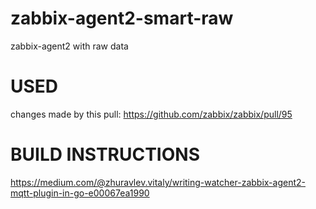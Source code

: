 # zabbix-agent2-smart-raw
zabbix-agent2 with raw data
# USED
changes made by this pull:
https://github.com/zabbix/zabbix/pull/95
# BUILD INSTRUCTIONS
https://medium.com/@zhuravlev.vitaly/writing-watcher-zabbix-agent2-mqtt-plugin-in-go-e00067ea1990